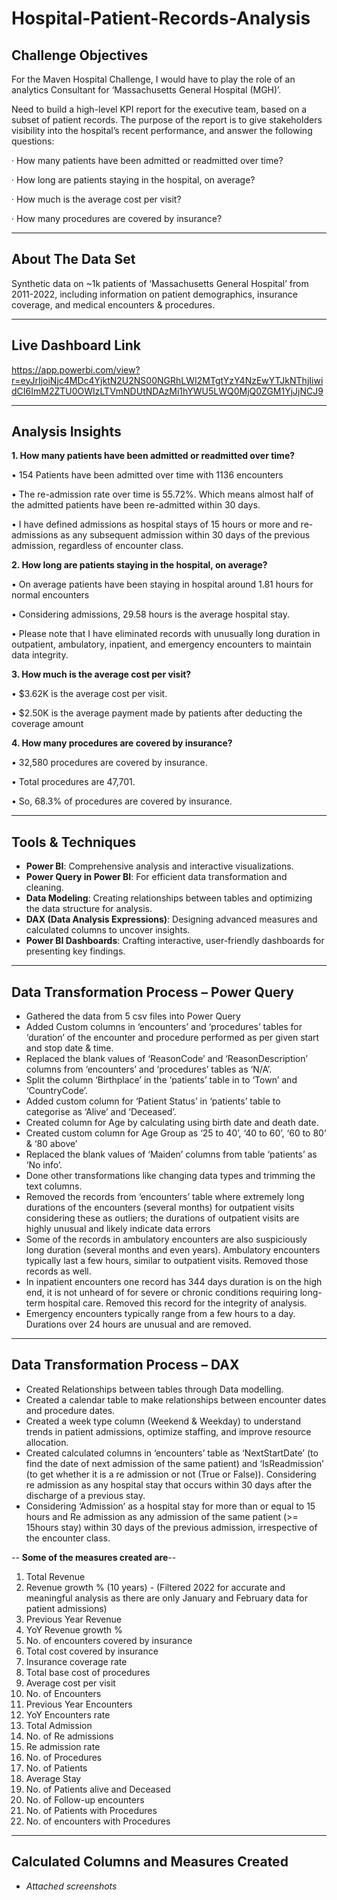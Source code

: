# Hospital-Patient-Records-Analysis

## Challenge Objectives
For the Maven Hospital Challenge, I would have to play the role of an analytics Consultant for ‘Massachusetts General Hospital (MGH)’.

Need to build a high-level KPI report for the executive team, based on a subset of patient records. The purpose of the report is to give stakeholders visibility into the hospital’s recent performance, and answer the following questions:

· How many patients have been admitted or readmitted over time?

· How long are patients staying in the hospital, on average?

· How much is the average cost per visit?

· How many procedures are covered by insurance?

---

## About The Data Set
Synthetic data on ~1k patients of ‘Massachusetts General Hospital’ from 2011-2022, including information on patient demographics, insurance coverage, and medical encounters & procedures.

---

## Live Dashboard Link

https://app.powerbi.com/view?r=eyJrIjoiNjc4MDc4YjktN2U2NS00NGRhLWI2MTgtYzY4NzEwYTJkNThjIiwidCI6ImM2ZTU0OWIzLTVmNDUtNDAzMi1hYWU5LWQ0MjQ0ZGM1YjJjNCJ9

---

## Analysis Insights
**1. How many patients have been admitted or readmitted over time?**

• 154 Patients have been admitted over time with 1136 encounters

• The re-admission rate over time is 55.72%. Which means almost half of the admitted patients have been re-admitted within 30 days.

• I have defined admissions as hospital stays of 15 hours or more and re-admissions as any subsequent admission within 30 days of the previous admission, regardless of encounter class.

**2. How long are patients staying in the hospital, on average?**

• On average patients have been staying in hospital around 1.81 hours for normal encounters

• Considering admissions, 29.58 hours is the average hospital stay.

• Please note that I have eliminated records with unusually long duration in outpatient, ambulatory, inpatient, and emergency encounters to maintain data integrity.

**3. How much is the average cost per visit?**

• $3.62K is the average cost per visit.

• $2.50K is the average payment made by patients after deducting the coverage amount

**4. How many procedures are covered by insurance?**

• 32,580 procedures are covered by insurance.

• Total procedures are 47,701.

• So, 68.3% of procedures are covered by insurance.

---

## Tools & Techniques  
- **Power BI**: Comprehensive analysis and interactive visualizations.  
- **Power Query in Power BI**: For efficient data transformation and cleaning.  
- **Data Modeling**: Creating relationships between tables and optimizing the data structure for analysis.
- **DAX (Data Analysis Expressions)**: Designing advanced measures and calculated columns to uncover insights.
- **Power BI Dashboards**: Crafting interactive, user-friendly dashboards for presenting key findings.

---

## Data Transformation Process – Power Query
- Gathered the data from 5 csv files into Power Query
- Added Custom columns in ‘encounters’ and ‘procedures’ tables for ‘duration’ of the encounter and procedure performed as per given start and stop date & time.
- Replaced the blank values of ‘ReasonCode’ and ‘ReasonDescription’ columns from ‘encounters’ and ‘procedures’ tables as ‘N/A’.
- Split the column ‘Birthplace’ in the ‘patients’ table in to ‘Town’ and ‘CountryCode’.
- Added custom column for ‘Patient Status’ in ‘patients’ table to categorise as ‘Alive’ and ‘Deceased’.
- Created column for Age by calculating using birth date and death date.
- Created custom column for Age Group as ‘25 to 40’, ‘40 to 60’, ‘60 to 80’ & ‘80 above’
- Replaced the blank values of ‘Maiden’ columns from table ‘patients’ as ‘No info’.
- Done other transformations like changing data types and trimming the text columns.
- Removed the records from ‘encounters’ table where extremely long durations of the encounters (several months) for outpatient visits considering these as outliers; the durations of outpatient visits are highly unusual and likely indicate data errors
- Some of the records in ambulatory encounters are also suspiciously long duration (several months and even years). Ambulatory encounters typically last a few hours, similar to outpatient visits. Removed those records as well.
- In inpatient encounters one record has 344 days duration is on the high end, it is not unheard of for severe or chronic conditions requiring long-term hospital care. Removed this record for the integrity of analysis.
- Emergency encounters typically range from a few hours to a day. Durations over 24 hours are unusual and are removed.

---

## Data Transformation Process – DAX
- Created Relationships between tables through Data modelling.
- Created a calendar table to make relationships between encounter dates and procedure dates.
- Created a week type column (Weekend & Weekday) to understand trends in patient admissions, optimize staffing, and improve resource allocation.
- Created calculated columns in ‘encounters’ table as ‘NextStartDate’ (to find the date of next admission of the same patient) and ‘IsReadmission’ (to get whether it is a re admission or not (True or False)). Considering re admission as any hospital stay that occurs within 30 days after the discharge of a previous stay.
- Considering ‘Admission’ as a hospital stay for more than or equal to 15 hours and Re admission as any admission of the same patient (>= 15hours stay) within 30 days of the previous admission, irrespective of the encounter class.

-- **Some of the measures created are**--
1.	Total Revenue
2.	Revenue growth % (10 years) - (Filtered 2022 for accurate and meaningful analysis as there are only January and February data for patient admissions)
3.	Previous Year Revenue
4.	YoY Revenue growth %
5.	No. of encounters covered by insurance
6.	Total cost covered by insurance
7.	Insurance coverage rate
8.	Total base cost of procedures
9.	Average cost per visit
10.	No. of Encounters
11.	Previous Year Encounters
12.	YoY Encounters rate
13.	Total Admission
14.	No. of Re admissions
15.	Re admission rate
16.	No. of Procedures
17.	No. of Patients
18.	Average Stay
19.	No. of Patients alive and Deceased
20.	No. of Follow-up encounters
21.	No. of Patients with Procedures
22.	No. of encounters with Procedures

---

## Calculated Columns and Measures Created
- *Attached screenshots*
